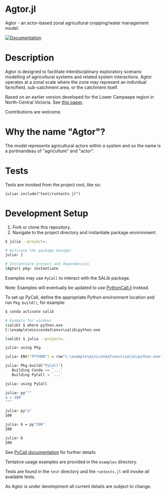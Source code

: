 Agtor.jl
========

Agtor - an actor-based zonal agricultural cropping/water management model.

[![Documentation](https://img.shields.io/badge/docs-dev-blue)](https://connectedsystems.github.io/Agtor.jl)

# Description

Agtor is designed to facilitate interdisciplinary exploratory scenario modelling of agricultural systems and related system interactions. Agtor operates at a zonal scale where the zone may represent an individual farm/field, sub-catchment area, or the catchment itself.

Based on an earlier version developed for the Lower Campaspe region in North-Central Victoria.
See [this paper](https://doi.org/10.1016/j.ejrh.2020.100669).

Contributions are welcome.


# Why the name "Agtor"?

The model represents agricultural actors within a system and so the name is a portmandeau of "agriculture" and "actor".


Tests
=====

Tests are invoked from the project root, like so:

```julia-repl
julia> include("test/runtests.jl")
```


Development Setup
=================

1. Fork or clone this repository.
2. Navigate to the project directory and instantiate package environment:

```bash
$ julia --project=.

# Activate the package manager
julia> ]

# Instantiate project and dependencies
(Agtor) pkg> instantiate
```

Examples may use `PyCall` to interact with the SALib package.

Note: Examples will eventually be updated to use [PythonCall.jl](https://cjdoris.github.io/PythonCall.jl/stable/) instead.

To set up PyCall, define the appropriate Python environment location and
run `Pkg.build()`, for example:

```bash
$ conda activate salib

# Example for windows
(salib) $ where python.exe
C:\example\miniconda3\envs\salib\python.exe

(salib) $ julia --project=.

julia> using Pkg

julia> ENV["PYTHON"] = raw"C:\example\miniconda3\envs\salib\python.exe"

julia> Pkg.build("PyCall")
   Building Conda ─→ `...`
   Building PyCall → `...`

julia> using PyCall

julia> py"""
a = 100
"""

julia> py"a"
100

julia> b = py"200"
200

julia> b
200
```

See [PyCall documentation](https://github.com/JuliaPy/PyCall.jl) for further details

Tentative usage examples are provided in the `examples` directory.

Tests are found in the `test` directory and the `runtests.jl` will invoke all available tests.

As Agtor is under development all current details are subject to change.
